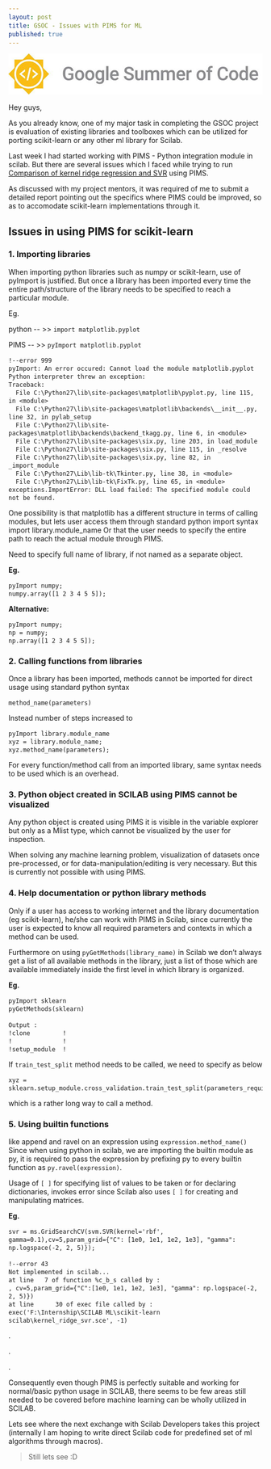 ```yaml
---
layout: post
title: GSOC - Issues with PIMS for ML
published: true
---
```


![](/images/GSoC_Logo.jpg)


Hey guys,

As you already know, one of my major task in completing the GSOC project is evaluation of existing libraries and toolboxes which can be utilized for porting scikit-learn or any other ml library for Scilab.

Last week I had started working with PIMS - Python integration module in scilab. But there are several issues which I faced while trying to run [Comparison of kernel ridge regression and SVR](http://scikit-learn.org/stable/auto_examples/plot_kernel_ridge_regression.html#sphx-glr-auto-examples-plot-kernel-ridge-regression-py) using PIMS.

As discussed with my project mentors, it was required of me to submit a detailed report pointing out the specifics where PIMS could be improved, so as to accomodate scikit-learn implementations through it.

## Issues in using PIMS for scikit-learn

### 1. Importing libraries

When importing python libraries such as numpy or scikit-learn, use of pyImport is justified. But once a library has been imported every time the entire path/structure of the library needs to be specified to reach a particular module.

Eg. 

python -- >> ```import matplotlib.pyplot```

PIMS   -- >> ```pyImport matplotlib.pyplot```
    
``` 
!--error 999
pyImport: An error occured: Cannot load the module matplotlib.pyplot
Python interpreter threw an exception:
Traceback:
  File C:\Python27\lib\site-packages\matplotlib\pyplot.py, line 115, in <module>
  File C:\Python27\lib\site-packages\matplotlib\backends\__init__.py, line 32, in pylab_setup
  File C:\Python27\lib\site-packages\matplotlib\backends\backend_tkagg.py, line 6, in <module>
  File C:\Python27\lib\site-packages\six.py, line 203, in load_module
  File C:\Python27\lib\site-packages\six.py, line 115, in _resolve
  File C:\Python27\lib\site-packages\six.py, line 82, in _import_module
  File C:\Python27\Lib\lib-tk\Tkinter.py, line 38, in <module>
  File C:\Python27\Lib\lib-tk\FixTk.py, line 65, in <module>
exceptions.ImportError: DLL load failed: The specified module could not be found.
 ```
 
One possibility is that matplotlib has a different structure in terms of  calling modules, but lets user access them through standard python import syntax import library.module_name
Or that the user needs to specify the entire path to reach the actual module through PIMS.
 
Need to specify full name of library, if not named as a separate object. 

**Eg.**
```
pyImport numpy;
numpy.array([1 2 3 4 5 5]);
``` 
**Alternative:**
```
pyImport numpy;
np = numpy;
np.array([1 2 3 4 5 5]);
```

### 2. Calling functions from libraries

Once a library has been imported, methods cannot be imported for direct usage using standard python syntax
```
method_name(parameters)
```

Instead number of steps increased to

```
pyImport library.module_name
xyz = library.module_name;
xyz.method_name(parameters);
```

For every function/method call from an imported library, same syntax needs to be used which is an overhead.

### 3. Python object created in SCILAB using PIMS cannot be visualized

Any python object is created using PIMS it is visible in the variable explorer but only as a Mlist type, which cannot be visualized by the user for inspection.

When solving any machine learning problem, visualization of datasets once pre-processed, or for data-manipulation/editing is very necessary. But this is currently not possible with using PIMS.

### 4. Help documentation or python library methods

Only if a user has access to working internet and the library documentation (eg scikit-learn), he/she can work with PIMS in Scilab, since currently the user is expected to know all required parameters and contexts in which a method can be used.

Furthermore on using ```pyGetMethods(library_name)``` in Scilab we don’t always get a list of all available methods in the library, just a list of those which are available immediately inside the first level in which library is organized.

**Eg.** 
```
pyImport sklearn
pyGetMethods(sklearn)

Output :
!clone         !
!              !
!setup_module  !
```

If ```train_test_split``` method needs to be called, we need to specify as below
``` 
xyz = sklearn.setup_module.cross_validation.train_test_split(parameters_required)
```
which is a rather long way to call a method.

### 5. Using builtin functions 

like append and ravel on an expression using ```expression.method_name()```
Since when using python in scilab, we are importing the builtin module as py, it is required to pass the expression by prefixing py to every builtin function as ```py.ravel(expression)```.
 
Usage of ```[ ]``` for specifying list of values to be taken or for declaring dictionaries, invokes error since Scilab also uses ```[ ]``` for creating and manipulating matrices. 

**Eg.**
```
svr = ms.GridSearchCV(svm.SVR(kernel='rbf', gamma=0.1),cv=5,param_grid={"C": [1e0, 1e1, 1e2, 1e3], "gamma": np.logspace(-2, 2, 5)});

!--error 43
Not implemented in scilab...
at line   7 of function %c_b_s called by :  
, cv=5,param_grid={"C":[1e0, 1e1, 1e2, 1e3], "gamma": np.logspace(-2, 2, 5)})
at line      30 of exec file called by :    
exec('F:\Internship\SCILAB ML\scikit-learn scilab\kernel_ridge_svr.sce', -1)
```

.

.

.

Consequently even though PIMS is perfectly suitable and working for normal/basic python usage in SCILAB, there seems to be few areas still needed to be covered before machine learning can be wholly utilized in SCILAB.


Lets see where the next exchange with Scilab Developers takes this project (internally I am hoping to write direct Scilab code for predefined set of ml algorithms through macros).

>Still lets see :D